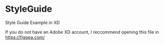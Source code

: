 # StyleGuide
Style Guide Example in XD

If you do not have an Adobe XD account, I reccommend opening this file in https://figpea.com/
